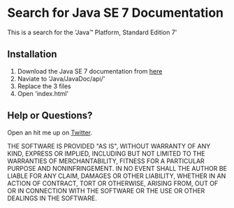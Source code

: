 # Search for Java SE 7 Documentation 

This is a search for the 'Java™ Platform, Standard Edition 7'

## Installation
1. Download the Java SE 7 documentation from [here](http://example.com/ "Java SE 7 Doc from Oracle")
2. Naviate to 'Java/JavaDoc/api/'
3. Replace the 3 files
4. Open 'index.html'

## Help or Questions?

Open an hit me up on [Twitter](http://twitter.com/www40).


THE SOFTWARE IS PROVIDED "AS IS", WITHOUT WARRANTY OF ANY KIND, EXPRESS OR
IMPLIED, INCLUDING BUT NOT LIMITED TO THE WARRANTIES OF MERCHANTABILITY,
FITNESS FOR A PARTICULAR PURPOSE AND NONINFRINGEMENT. IN NO EVENT SHALL THE
AUTHOR BE LIABLE FOR ANY CLAIM, DAMAGES OR OTHER LIABILITY, WHETHER IN AN 
ACTION OF CONTRACT, TORT OR OTHERWISE, ARISING FROM, OUT OF OR IN 
CONNECTION WITH THE SOFTWARE OR THE USE OR OTHER DEALINGS IN THE SOFTWARE.
